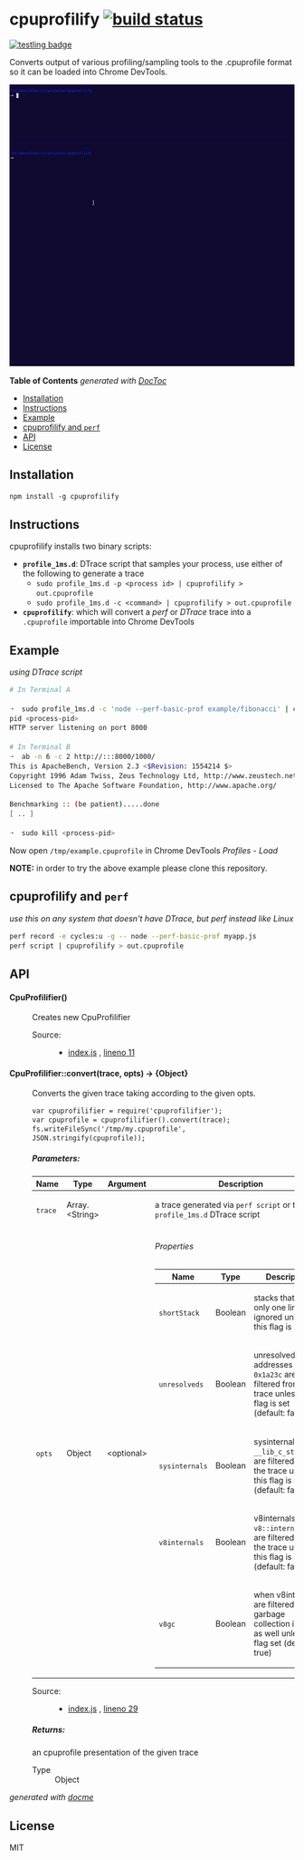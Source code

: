 # cpuprofilify [![build status](https://secure.travis-ci.org/thlorenz/cpuprofilify.png?branch=master)](http://travis-ci.org/thlorenz/cpuprofilify)

[![testling badge](https://ci.testling.com/thlorenz/cpuprofilify.png)](https://ci.testling.com/thlorenz/cpuprofilify)

Converts output of various profiling/sampling tools to the .cpuprofile format so it can be loaded into Chrome DevTools.

![screenshot](assets/cpuprofilify.gif)

<!-- START doctoc generated TOC please keep comment here to allow auto update -->
<!-- DON'T EDIT THIS SECTION, INSTEAD RE-RUN doctoc TO UPDATE -->
**Table of Contents**  *generated with [DocToc](https://github.com/thlorenz/doctoc)*

- [Installation](#installation)
- [Instructions](#instructions)
- [Example](#example)
- [cpuprofilify and `perf`](#cpuprofilify-and-perf)
- [API](#api)
- [License](#license)

<!-- END doctoc generated TOC please keep comment here to allow auto update -->

## Installation

    npm install -g cpuprofilify

## Instructions

cpuprofilify installs two binary scripts:

- **`profile_1ms.d`**: DTrace script that samples your process, use either of the following to generate a trace
  - `sudo profile_1ms.d -p <process id> | cpuprofilify > out.cpuprofile`
  - `sudo profile_1ms.d -c <command> | cpuprofilify > out.cpuprofile`
- **`cpuprofilify`**: which will convert a *perf* or *DTrace* trace into a `.cpuprofile` importable into Chrome DevTools

## Example

*using DTrace script*

```sh
# In Terminal A

➝  sudo profile_1ms.d -c 'node --perf-basic-prof example/fibonacci' | cpuprofilify > /tmp/example.cpuprofile
pid <process-pid>
HTTP server listening on port 8000

# In Terminal B
➝  ab -n 6 -c 2 http://:::8000/1000/
This is ApacheBench, Version 2.3 <$Revision: 1554214 $>
Copyright 1996 Adam Twiss, Zeus Technology Ltd, http://www.zeustech.net/
Licensed to The Apache Software Foundation, http://www.apache.org/

Benchmarking :: (be patient).....done
[ .. ]

➝  sudo kill <process-pid>
```

Now open `/tmp/example.cpuprofile` in Chrome DevTools *Profiles - Load*

**NOTE:** in order to try the above example please clone this repository.

## cpuprofilify and `perf`

*use this on any system that doesn't have DTrace, but perf instead like Linux*

```sh
perf record -e cycles:u -g -- node --perf-basic-prof myapp.js
perf script | cpuprofilify > out.cpuprofile
```

## API

<!-- START docme generated API please keep comment here to allow auto update -->
<!-- DON'T EDIT THIS SECTION, INSTEAD RE-RUN docme TO UPDATE -->

<div>
<div class="jsdoc-githubify">
<section>
<article>
<div class="container-overview">
<dl class="details">
</dl>
</div>
<dl>
<dt>
<h4 class="name" id="CpuProfilifier"><span class="type-signature"></span>CpuProfilifier<span class="signature">()</span><span class="type-signature"></span></h4>
</dt>
<dd>
<div class="description">
<p>Creates new CpuProfilifier</p>
</div>
<dl class="details">
<dt class="tag-source">Source:</dt>
<dd class="tag-source"><ul class="dummy">
<li>
<a href="https://github.com/thlorenz/cpuprofilify/blob/master/index.js">index.js</a>
<span>, </span>
<a href="https://github.com/thlorenz/cpuprofilify/blob/master/index.js#L11">lineno 11</a>
</li>
</ul></dd>
</dl>
</dd>
<dt>
<h4 class="name" id="CpuProfilifier::convert"><span class="type-signature"></span>CpuProfilifier::convert<span class="signature">(trace, <span class="optional">opts</span>)</span><span class="type-signature"> &rarr; {Object}</span></h4>
</dt>
<dd>
<div class="description">
<p>Converts the given trace taking according to the given opts.</p>
<pre><code>var cpuprofilifier = require('cpuprofilifier');
var cpuprofile = cpuprofilifier().convert(trace);
fs.writeFileSync('/tmp/my.cpuprofile', JSON.stringify(cpuprofile));</code></pre>
</div>
<h5>Parameters:</h5>
<table class="params">
<thead>
<tr>
<th>Name</th>
<th>Type</th>
<th>Argument</th>
<th class="last">Description</th>
</tr>
</thead>
<tbody>
<tr>
<td class="name"><code>trace</code></td>
<td class="type">
<span class="param-type">Array.&lt;String></span>
</td>
<td class="attributes">
</td>
<td class="description last"><p>a trace generated via <code>perf script</code> or the <code>profile_1ms.d</code> DTrace script</p></td>
</tr>
<tr>
<td class="name"><code>opts</code></td>
<td class="type">
<span class="param-type">Object</span>
</td>
<td class="attributes">
&lt;optional><br>
</td>
<td class="description last">
<h6>Properties</h6>
<table class="params">
<thead>
<tr>
<th>Name</th>
<th>Type</th>
<th class="last">Description</th>
</tr>
</thead>
<tbody>
<tr>
<td class="name"><code>shortStack</code></td>
<td class="type">
<span class="param-type">Boolean</span>
</td>
<td class="description last"><p>stacks that have only one line are ignored unless this flag is set</p></td>
</tr>
<tr>
<td class="name"><code>unresolveds</code></td>
<td class="type">
<span class="param-type">Boolean</span>
</td>
<td class="description last"><p>unresolved addresses like <code>0x1a23c</code> are filtered from the trace unless this flag is set (default: false)</p></td>
</tr>
<tr>
<td class="name"><code>sysinternals</code></td>
<td class="type">
<span class="param-type">Boolean</span>
</td>
<td class="description last"><p>sysinternals like <code>__lib_c_start...</code> are filtered from the trace unless this flag is set (default: false)</p></td>
</tr>
<tr>
<td class="name"><code>v8internals</code></td>
<td class="type">
<span class="param-type">Boolean</span>
</td>
<td class="description last"><p>v8internals like <code>v8::internal::...</code> are filtered from the trace unless this flag is set (default: false)</p></td>
</tr>
<tr>
<td class="name"><code>v8gc</code></td>
<td class="type">
<span class="param-type">Boolean</span>
</td>
<td class="description last"><p>when v8internals are filtered, garbage collection info is as well unless this flag set  (default: true)</p></td>
</tr>
</tbody>
</table>
</td>
</tr>
</tbody>
</table>
<dl class="details">
<dt class="tag-source">Source:</dt>
<dd class="tag-source"><ul class="dummy">
<li>
<a href="https://github.com/thlorenz/cpuprofilify/blob/master/index.js">index.js</a>
<span>, </span>
<a href="https://github.com/thlorenz/cpuprofilify/blob/master/index.js#L29">lineno 29</a>
</li>
</ul></dd>
</dl>
<h5>Returns:</h5>
<div class="param-desc">
<p>an cpuprofile presentation of the given trace</p>
</div>
<dl>
<dt>
Type
</dt>
<dd>
<span class="param-type">Object</span>
</dd>
</dl>
</dd>
</dl>
</article>
</section>
</div>

*generated with [docme](https://github.com/thlorenz/docme)*
</div>
<!-- END docme generated API please keep comment here to allow auto update -->

## License

MIT
